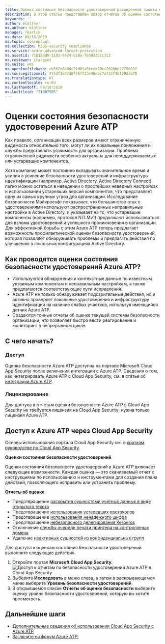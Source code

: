 ```yaml
---
title: Оценка состояния безопасности удостоверений расширенной защиты от угроз Azure | Документация Майкрософт
description: В этой статье представлен обзор отчетов об оценке состояния безопасности удостоверений Azure ATP.
keywords: ''
author: mlottner
ms.author: mlottner
manager: rkarlin
ms.date: 09/16/2019
ms.topic: conceptual
ms.collection: M365-security-compliance
ms.service: azure-advanced-threat-protection
ms.assetid: 71b15bd9-3183-4e24-b18a-705023ccc313
ms.reviewer: itargoet
ms.suite: ems
ms.openlocfilehash: cb562e8d9dc21d8fa5fcce70ea2020be22796621
ms.sourcegitcommit: 475df3e87d8476ff13e48ebc7a722f46f29dab70
ms.translationtype: HT
ms.contentlocale: ru-RU
ms.lasthandoff: 09/16/2019
ms.locfileid: "71007505"
---
```

# <a name="azure-atps-identity-security-posture-assessments"></a>Оценки состояния безопасности удостоверений Azure ATP
 
Как правило, организации всех размеров имеют ограниченную видимость относительно того, могут ли их локальные приложения и службы представлять уязвимость для организации. Проблема ограниченной видимости особенно актуальна для неподдерживаемых или устаревших компонентов. 

Хотя компания может постоянно вкладывать значительное время и усилия в усиление безопасности удостоверений и инфраструктуры идентификации (например, Active Directory, Active Directory Connect), легко можно остаться в неведении о простейших неверных настройках и использовании устаревших версий компонентов, что представляет одну из самых крупных угроз для организации. Исследование безопасности Майкрософт показывает, что большинство атак с удостоверениями используют распространенные неправильные настройки в Active Directory, и указывает на то, что устаревшие компоненты (например, протокол NTLMv1) продолжают использоваться для взлома удостоверений и успешного проникновения в организации. Для эффективной борьбы с этим Azure ATP теперь предлагает возможность профилактической оценки безопасности удостоверений, которая позволяет обнаруживать проблемы и предлагать действия по улучшению в локальных конфигурациях Active Directory. 

## <a name="what-do-azure-atp-identity-security-posture-assessments-provide"></a>Как проводятся оценки состояния безопасности удостоверений Azure ATP?  
- Используются обнаружения и контекстные данные по известным уязвимым компонентам и неправильным настройкам, а также предлагаются соответствующие пути исправления.
- Azure ATP не только обнаруживает подозрительные действия, но и активно проверяет локальные удостоверения и инфраструктуру идентификации на наличие слабых участков, используя имеющийся датчик Azure ATP. 
- Создаются точные отчеты об оценке текущей системы безопасности организации, что позволяет быстро вести реагирование и мониторинг в непрерывном цикле. 

## <a name="how-do-i-get-started"></a>С чего начать? 

### <a name="access"></a>Доступ

Оценка безопасности Azure ATP доступна на портале Microsoft Cloud App Security после включения интеграции с Azure ATP. Сведения о том, как интегрировать Azure ATP с Cloud App Security, см. в статье об [интеграции Azure ATP](https://docs.microsoft.com/cloud-app-security/aatp-integration). 

### <a name="licensing"></a>Лицензирование

Для доступа к отчетам оценки безопасности Azure ATP в Cloud App Security не требуется лицензия на Cloud App Security; нужна только лицензия Azure ATP. 

## <a name="access-azure-atp-using-cloud-app-security"></a>Доступ к Azure ATP через Cloud App Security 

Основы использования портала Cloud App Security см. в [кратком руководстве по Cloud App Security](https://docs.microsoft.com/cloud-app-security/getting-started-with-cloud-app-security). 

**Оценки состояния безопасности удостоверений**

Оценки состояния безопасности удостоверений в Azure ATP включает следующие возможности. Каждая оценка — это скачиваемый отчет с инструкциями по использованию и инструментами для создания плана действий, позволяющего исправить или устранить проблему. 

**Отчеты об оценке**
- Предотвращение [раскрытия сущностями учетных данных в виде открытого текста](atp-cas-isp-clear-text.md)
- Предотвращение [использования устаревших протоколов](atp-cas-isp-legacy-protocols.md)
- Предотвращение [использования ненадежного шифра](atp-cas-isp-weak-cipher.md)
- Предотвращение [небезопасного делегирования Kerberos](atp-cas-isp-unconstrained-kerberos.md)
- Отключение [службы очереди печати принтера на контроллерах домена](atp-cas-isp-print-spooler.md)
- Удаление [неактивных сущностей из конфиденциальных групп](atp-cas-isp-dormant-entities.md)

Для доступа к оценкам состояния безопасности удостоверений выполните следующие действия.
1. Откройте портал **Microsoft Cloud App Security**. 
    ![Доступ к отчетам по безопасности удостоверений Azure ATP в Cloud App Security](media/atp-cas-isp-report-1.png)
1. Выберите **Исследовать** в меню слева, а затем в раскрывающемся меню выберите **Уровень безопасности удостоверений**. 
1. В открывшемся списке **Отчеты об оценке безопасности** выберите оценку уровня безопасности удостоверений, которую вы хотите просмотреть.  


## <a name="next-steps"></a>Дальнейшие шаги
- [Дополнительные сведения об использовании Cloud App Security с Azure ATP](atp-activities-filtering-mcas.md)
- [Загляните на форум Azure ATP!](https://aka.ms/azureatpcommunity)

